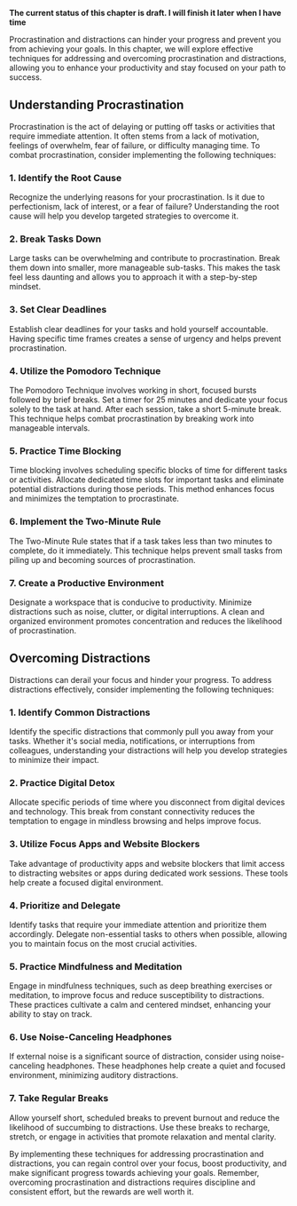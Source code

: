 **The current status of this chapter is draft. I will finish it later when I have time**

Procrastination and distractions can hinder your progress and prevent you from achieving your goals. In this chapter, we will explore effective techniques for addressing and overcoming procrastination and distractions, allowing you to enhance your productivity and stay focused on your path to success.

Understanding Procrastination
-----------------------------

Procrastination is the act of delaying or putting off tasks or activities that require immediate attention. It often stems from a lack of motivation, feelings of overwhelm, fear of failure, or difficulty managing time. To combat procrastination, consider implementing the following techniques:

### 1. Identify the Root Cause

Recognize the underlying reasons for your procrastination. Is it due to perfectionism, lack of interest, or a fear of failure? Understanding the root cause will help you develop targeted strategies to overcome it.

### 2. Break Tasks Down

Large tasks can be overwhelming and contribute to procrastination. Break them down into smaller, more manageable sub-tasks. This makes the task feel less daunting and allows you to approach it with a step-by-step mindset.

### 3. Set Clear Deadlines

Establish clear deadlines for your tasks and hold yourself accountable. Having specific time frames creates a sense of urgency and helps prevent procrastination.

### 4. Utilize the Pomodoro Technique

The Pomodoro Technique involves working in short, focused bursts followed by brief breaks. Set a timer for 25 minutes and dedicate your focus solely to the task at hand. After each session, take a short 5-minute break. This technique helps combat procrastination by breaking work into manageable intervals.

### 5. Practice Time Blocking

Time blocking involves scheduling specific blocks of time for different tasks or activities. Allocate dedicated time slots for important tasks and eliminate potential distractions during those periods. This method enhances focus and minimizes the temptation to procrastinate.

### 6. Implement the Two-Minute Rule

The Two-Minute Rule states that if a task takes less than two minutes to complete, do it immediately. This technique helps prevent small tasks from piling up and becoming sources of procrastination.

### 7. Create a Productive Environment

Designate a workspace that is conducive to productivity. Minimize distractions such as noise, clutter, or digital interruptions. A clean and organized environment promotes concentration and reduces the likelihood of procrastination.

Overcoming Distractions
-----------------------

Distractions can derail your focus and hinder your progress. To address distractions effectively, consider implementing the following techniques:

### 1. Identify Common Distractions

Identify the specific distractions that commonly pull you away from your tasks. Whether it's social media, notifications, or interruptions from colleagues, understanding your distractions will help you develop strategies to minimize their impact.

### 2. Practice Digital Detox

Allocate specific periods of time where you disconnect from digital devices and technology. This break from constant connectivity reduces the temptation to engage in mindless browsing and helps improve focus.

### 3. Utilize Focus Apps and Website Blockers

Take advantage of productivity apps and website blockers that limit access to distracting websites or apps during dedicated work sessions. These tools help create a focused digital environment.

### 4. Prioritize and Delegate

Identify tasks that require your immediate attention and prioritize them accordingly. Delegate non-essential tasks to others when possible, allowing you to maintain focus on the most crucial activities.

### 5. Practice Mindfulness and Meditation

Engage in mindfulness techniques, such as deep breathing exercises or meditation, to improve focus and reduce susceptibility to distractions. These practices cultivate a calm and centered mindset, enhancing your ability to stay on track.

### 6. Use Noise-Canceling Headphones

If external noise is a significant source of distraction, consider using noise-canceling headphones. These headphones help create a quiet and focused environment, minimizing auditory distractions.

### 7. Take Regular Breaks

Allow yourself short, scheduled breaks to prevent burnout and reduce the likelihood of succumbing to distractions. Use these breaks to recharge, stretch, or engage in activities that promote relaxation and mental clarity.

By implementing these techniques for addressing procrastination and distractions, you can regain control over your focus, boost productivity, and make significant progress towards achieving your goals. Remember, overcoming procrastination and distractions requires discipline and consistent effort, but the rewards are well worth it.
